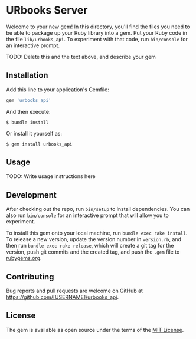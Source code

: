 # URbooks Server

Welcome to your new gem! In this directory, you'll find the files you need to be able to package up your Ruby library into a gem. Put your Ruby code in the file `lib/urbooks_api`. To experiment with that code, run `bin/console` for an interactive prompt.

TODO: Delete this and the text above, and describe your gem

## Installation

Add this line to your application's Gemfile:

```ruby
gem 'urbooks_api'
```

And then execute:

    $ bundle install

Or install it yourself as:

    $ gem install urbooks_api

## Usage

TODO: Write usage instructions here

## Development

After checking out the repo, run `bin/setup` to install dependencies. You can also run `bin/console` for an interactive prompt that will allow you to experiment.

To install this gem onto your local machine, run `bundle exec rake install`. To release a new version, update the version number in `version.rb`, and then run `bundle exec rake release`, which will create a git tag for the version, push git commits and the created tag, and push the `.gem` file to [rubygems.org](https://rubygems.org).

## Contributing

Bug reports and pull requests are welcome on GitHub at https://github.com/[USERNAME]/urbooks_api.

## License

The gem is available as open source under the terms of the [MIT License](https://opensource.org/licenses/MIT).
